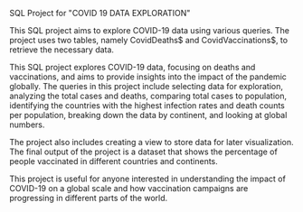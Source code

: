 SQL Project for "COVID 19 DATA EXPLORATION"

This SQL project aims to explore COVID-19 data using various queries. 
The project uses two tables, namely CovidDeaths$ and CovidVaccinations$, to retrieve the necessary data.

This SQL project explores COVID-19 data, focusing on deaths and vaccinations, and aims to provide insights into the impact of the pandemic globally.
The queries in this project include selecting data for exploration, analyzing the total cases and deaths, comparing total cases to population, 
identifying the countries with the highest infection rates and death counts per population, breaking down the data by continent, 
and looking at global numbers.

The project also includes creating a view to store data for later visualization. The final output of the project is a dataset that shows the 
percentage of people vaccinated in different countries and continents.

This project is useful for anyone interested in understanding the impact of COVID-19 on a global scale and how vaccination 
campaigns are progressing in different parts of the world.
